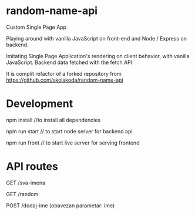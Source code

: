 # random-name-api
Custom Single Page App

Playing around with vanilla JavaScript on front-end and Node / Express on backend.

Imitating Single Page Application's rendering on client behavior, with vanilla JavaScript. Backend data fetched with the fetch API.

It is complit refactor of a forked repository from https://github.com/skolakoda/random-name-api

# Development

npm install //to install all dependencies

npm run start // to start node server for backend api

npm run front // to start live server for serving frontend 

# API routes

GET
/sva-imena

GET
/random

POST
/dodaj-ime
(obavezan parametar: ime)


